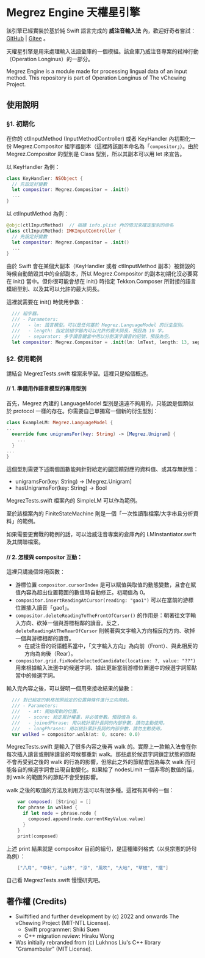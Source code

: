# Megrez Engine 天權星引擎

該引擎已經實裝於基於純 Swift 語言完成的 **威注音輸入法** 內，歡迎好奇者嘗試：[GitHub](https://github.com/ShikiSuen/vChewing-macOS ) | [Gitee](https://gitee.com/vchewing/vChewing-macOS ) 。

天權星引擎是用來處理輸入法語彙庫的一個模組。該倉庫乃威注音專案的弒神行動（Operation Longinus）的一部分。

Megrez Engine is a module made for processing lingual data of an input method. This repository is part of Operation Longinus of The vChewing Project.

## 使用說明

### §1. 初期化

在你的 ctlInputMethod (InputMethodController) 或者 KeyHandler 內初期化一份 Megrez.Compositor 組字器副本（這裡將該副本命名為「`compositor`」）。由於 Megrez.Compositor 的型別是 Class 型別，所以其副本可以用 let 來宣告。

以 KeyHandler 為例：
```swift
class KeyHandler: NSObject {
  // 先設定好變數
  let compositor: Megrez.Compositor = .init()
  ...
}
```

以 ctlInputMethod 為例：
```swift
@objc(ctlInputMethod)  // 根據 info.plist 內的情況來確定型別的命名
class ctlInputMethod: IMKInputController {
  // 先設定好變數
  let compositor: Megrez.Compositor = .init()
  ...
}
```

由於 Swift 會在某個大副本（KeyHandler 或者 ctlInputMethod 副本）被銷毀的時候自動銷毀其中的全部副本，所以 Megrez.Compositor 的副本初期化沒必要寫在 init() 當中。但你很可能會想在 init() 時指定 Tekkon.Composer 所對接的語言模組型別、以及其可以允許的最大詞長。

這裡就需要在 init() 時使用參數：
```swift
  /// 組字器。
  /// - Parameters:
  ///   - lm: 語言模型。可以是任何基於 Megrez.LanguageModel 的衍生型別。
  ///   - length: 指定該組字器內可以允許的最大詞長，預設為 10 字。
  ///   - separator: 多字讀音鍵當中用以分割漢字讀音的記號，預設為空。
  let compositor: Megrez.Compositor = .init(lm: lmTest, length: 13, separator: "-")
```

### §2. 使用範例

請結合 MegrezTests.swift 檔案來學習。這裡只是給個概述。

#### // 1. 準備用作語言模型的專用型別

首先，Megrez 內建的 LanguageModel 型別是遠遠不夠用的，只能說是個類似於 protocol 一樣的存在。你需要自己單獨寫一個新的衍生型別：

```swift
class ExampleLM: Megrez.LanguageModel {
...
  override func unigramsFor(key: String) -> [Megrez.Unigram] {
    ...
  }
...
}
```

這個型別需要下述兩個函數能夠針對給定的鍵回饋對應的資料值、或其存無狀態：
- unigramsFor(key: String) -> [Megrez.Unigram]
- hasUnigramsFor(key: String) -> Bool

MegrezTests.swift 檔案內的 SimpleLM 可以作為範例。

至於該檔案內的 FiniteStateMachine 則是一個「一次性讀取檔案/大字串且分析資料」的範例。

如果需要更實戰的範例的話，可以洽威注音專案的倉庫內的 LMInstantiator.swift 及其關聯檔案。

#### // 2. 怎樣與 compositor 互動：

這裡只講幾個常用函數：

- 游標位置 `compositor.cursorIndex` 是可以賦值與取值的動態變數，且會在賦值內容為超出位置範圍的數值時自動修正。初期值為 0。
- `compositor.insertReadingAtCursor(reading: "gao1")` 可以在當前的游標位置插入讀音「gao1」。
- `compositor.deleteReadingToTheFrontOfCursor()` 的作用是：朝著往文字輸入方向、砍掉一個與游標相鄰的讀音。反之，`deleteReadingAtTheRearOfCursor` 則朝著與文字輸入方向相反的方向、砍掉一個與游標相鄰的讀音。
  - 在威注音的術語體系當中，「文字輸入方向」為向前（Front）、與此相反的方向為向後（Rear）。
- `compositor.grid.fixNodeSelectedCandidate(location: ?, value: "??")` 用來根據輸入法選中的候選字詞、據此更新當前游標位置選中的候選字詞節點當中的候選字詞。

輸入完內容之後，可以聲明一個用來接收結果的變數：

```swift
  /// 對已給定的軌格按照給定的位置與條件進行正向爬軌。
  /// - Parameters:
  ///   - at: 開始爬軌的位置。
  ///   - score: 給定累計權重，非必填參數。預設值為 0。
  ///   - joinedPhrase: 用以統計累計長詞的內部參數，請勿主動使用。
  ///   - longPhrases: 用以統計累計長詞的內部參數，請勿主動使用。
  var walked = compositor.walk(at: 0, score: 0.0)
```

MegrezTests.swift 是輸入了很多內容之後再 walk 的。實際上一款輸入法會在你每次插入讀音或刪除讀音的時候都重新 walk。那些處於候選字詞鎖定狀態的節點不會再受到之後的 walk 的行為的影響，但除此之外的節點會因為每次 walk 而可能各自的候選字詞會出現自動變化。如果給了 nodesLimit 一個非零的數值的話，則 walk 的範圍外的節點不會受到影響。

walk 之後的取值的方法及利用方法可以有很多種。這裡有其中的一個：

```swift
    var composed: [String] = []
    for phrase in walked {
      if let node = phrase.node {
        composed.append(node.currentKeyValue.value)
      }
    }
    print(composed)
```

上述 print 結果就是 compositor 目前的組句，是這種陣列格式（以吳宗憲的詩句為例）：
```swift
    ["八月", "中秋", "山林", "涼", "風吹", "大地", "草枝", "擺"]
```

自己看 MegrezTests.swift 慢慢研究吧。

## 著作權 (Credits)

- Swiftified and further development by (c) 2022 and onwards The vChewing Project (MIT-NTL License).
  - Swift programmer: Shiki Suen
  - C++ migration review: Hiraku Wong
- Was initially rebranded from (c) Lukhnos Liu's C++ library "Gramambular" (MIT License).
